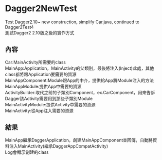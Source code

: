 # Dagger2NewTest
Test Dagger2.10~ new construction, simplify Car.java, continued to Dagger2Test4   
測試Dagger2 2.10版之後的實作方式  

## 內容 ##
  Car:MainActivity所需要的class   
  MainApp:Application，MainActivity的父類別，最後將注入(Inject)此處，其他class都將跟Application要需要的資源  
  MainAppComponent:Module跟App的中介，提供給App將Module注入的方法   
  MainAppModule:提供App中需要的資源   
  ActivityBuilder:取代之前的子類別Component，ex.CarComponent，用來告訴Dagger該Activity需要用到那些子類別Module    
  MainActivityModule:提供Activity中需要的資源   
  MainActivity:從App注入需要的資源  
  
## 結果 ##
MainApp繼承DaggerApplication，創建MainAppComponent並回傳，自動將資料注入MainActivity(繼承DaggerAppCompatActivity)   
Log會顯示創建的class
